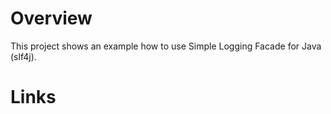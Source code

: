 # Overview
This project shows an example how to use Simple Logging Facade for Java (slf4j).

# Links

